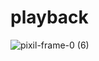 # playback
![pixil-frame-0 (6)](https://github.com/user-attachments/assets/dbeafac7-4f45-4a70-84c7-1357114f6bac)
